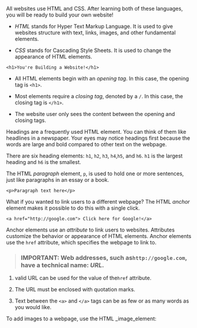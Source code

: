 All websites use HTML and CSS. After learning both of these languages, you will be ready to build your own website!

* _HTML_ stands for Hyper Text Markup Language. It is used to give websites structure with text, links, images, and other fundamental elements.

* _CSS_ stands for Cascading Style Sheets. It is used to change the appearance of HTML elements.


```
<h1>You're Building a Website!</h1>
```

* All HTML elements begin with an _opening tag_. In this case, the opening tag is `<h1>`.

* Most elements require a _closing tag_, denoted by a `/`. In this case, the closing tag is `</h1>`.

* The website user only sees the content between the opening and closing tags.


Headings are a frequently used HTML element. You can think of them like headlines in a newspaper. Your eyes may notice headings first because the words are large and bold compared to other text on the webpage.

There are six heading elements: `h1`, `h2`, `h3`, `h4`,`h5`, and `h6`. `h1` is the largest heading and `h6` is the smallest.

The HTML _paragraph_ element, `p`, is used to hold one or more sentences, just like paragraphs in an essay or a book.

```
<p>Paragraph text here</p>
```

What if you wanted to link users to a different webpage? The HTML _anchor_ element makes it possible to do this with a single click.

`<a href="http://google.com"> Click here for Google!</a>`

Anchor elements use an _attribute_ to link users to websites. Attributes customize the behavior or appearance of HTML elements. Anchor elements use the `href` attribute, which specifies the webpage to link to.

> ### **IMPORTANT**: Web addresses, such as`http://google.com`, have a technical name: _URL_.

1. valid URL can be used for the value of the`href` attribute.

1. The URL must be enclosed with quotation marks.

1. Text between the `<a>` and `</a>` tags can be as few or as many words as you would like.

To add images to a webpage, use the HTML _image_element:

